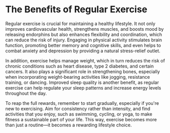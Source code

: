 # The Benefits of Regular Exercise

Regular exercise is crucial for maintaining a healthy lifestyle. It not only improves cardiovascular health, strengthens muscles, and boosts mood by releasing endorphins but also enhances flexibility and coordination, which can reduce the risk of injury. Engaging in physical activity stimulates brain function, promoting better memory and cognitive skills, and even helps to combat anxiety and depression by providing a natural stress-relief outlet.

In addition, exercise helps manage weight, which in turn reduces the risk of chronic conditions such as heart disease, type 2 diabetes, and certain cancers. It also plays a significant role in strengthening bones, especially when incorporating weight-bearing activities like jogging, resistance training, or dancing. Improved sleep quality is another benefit, as regular exercise can help regulate your sleep patterns and increase energy levels throughout the day.

To reap the full rewards, remember to start gradually, especially if you're new to exercising. Aim for consistency rather than intensity, and find activities that you enjoy, such as swimming, cycling, or yoga, to make fitness a sustainable part of your life. This way, exercise becomes more than just a routine—it becomes a rewarding lifestyle choice.
